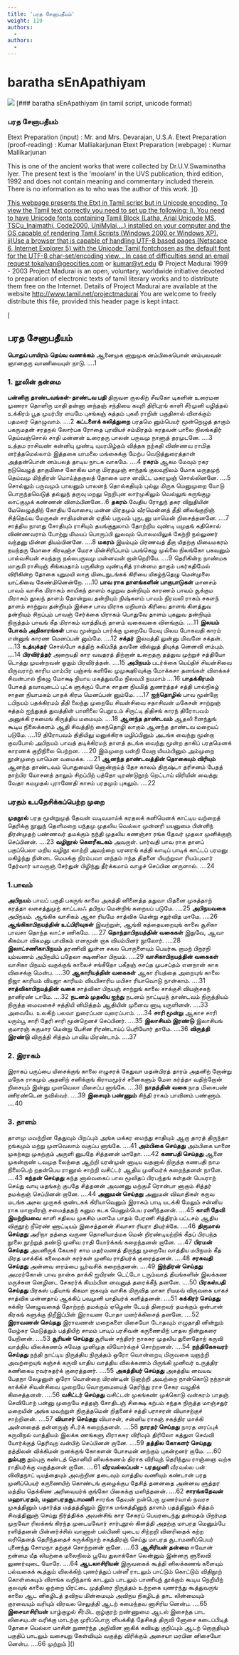 ```yaml
---
title: 'பரத சேனாபதீயம்'
weight: 119
authors:
  - 
authors:
  - 
---
```


# baratha sEnApathiyam

![](https://www.projectmadurai.org/projectmadurai/pmdr0.gif)  [### baratha sEnApathiyam
(in tamil script, unicode format)

### பரத சேனாபதீயம்
Etext Preparation (input) : Mr. and Mrs. Devarajan, U.S.A.
Etext Preparation (proof-reading) : Kumar Malliakarjunan
Etext Preparation (webpage) : Kumar Mallikarjunan

This is one of the ancient works that were collected by Dr.U.V.Swaminatha Iyer. The present text is the 'moolam' in the UVS publication, third edition, 1992 and does not contain meaning and commentary included therein. There is no information as to who was the author of this work.
]()

[This webpage presents the Etxt in Tamil script but in Unicode encoding.
To view the Tamil text correctly you need to set up the following:
i). You need to have Unicode fonts containing Tamil Block (Latha,
Arial Unicode MS, TSCu_Inaimathi, Code2000, UniMylai,...) installed on your computer
and the OS capable of rendering Tamil Scripts (Windows 2000 or Windows XP).
ii)Use a browser that is capable of handling UTF-8 based pages
(Netscape 6, Internet Explorer 5) with the Unicode Tamil fontchosen as the default font for the UTF-8 char-set/encoding view.
. In case of difficulties send an email request to]()[kalyan@geocities.com](mailto:kalyan@geocities.com) or [kumar@vt.edu](mailto:kumar@vt.edu)
© Project Madurai 1999 - 2003
Project Madurai is an open, voluntary, worldwide initiative devoted to preparation of electronic texts of tamil literary works and to distribute them free on the Internet. Details of Project Madurai are available at the website http://www.tamil.net/projectmadurai
You are welcome to freely distribute this file, provided this header page is kept intact.
[]()

[
## பரத சேனாபதீயம்

**பொதுப் பாயிரம்**
**தெய்வ வணக்கம்**
ஆனைமுக னாறுமுக னம்பிகைபொன் னம்பலவன்
ஞானகுரு வாணியையுள் நாடு. ....1

### 1. நூலின் தன்மை

**பன்னிரு தாண்டவங்கள்-தாண்டவ பதி**
திருவள ருலகிற் சீவகோ டிகளின்
உரைமன முணரா தொளிரு மாதி
தன்னா னந்தஞ் சந்தியை கவுரி
திரிபுரங் காளி சீர்முனி யழித்தல்
உக்கிரம் பூத முயர்பிர ளயமே
புசங்கஞ் சுத்தம் புகலீ ராறின்
பகுதிசால் விளக்கும் பதமலர் தொழுவாம். ....2
**கட்டளைக் கலித்துறை**
பரதமெ னும்பெயர் மூன்றெழுத் தாகும் பகருமதன்
சரதநல் லோர்பக ரோதை புரவியச் சம்மிரதம்
சுரதவன் பாலை நிலங்கதிர் தெய்வஞ்சொல் சாதி மன்னன்
உரைதரு பாலன் பருவமு நாளுத் தரமுடனே. ....3
உத்தம ராசிவண் கன்னியு முண்டி யுயரமிழ்தம்
வித்தக நற்கதி விண்ணவ ராமித னர்த்தமெல்லாம்
இத்தகை யாமலை மங்கைக்கு மேற்ப வெடுத்துரைத்தான்
அத்தன்பொன் னம்பலத் தாடிய நாடக வாகமே. ....4
**ரகரம்**
ஆகம மேவும் ரகர நடுவெழுத் தாகுமிசை
கோகில மாகு மிரதமுஞ் சாந்தங் குலவுநிலம்
மோக மருதமுந் தெய்வமு மிந்திரன் மொய்த்தகுலத்
தோகை யரச னவிட்ட மகரமுஞ் சொல்லினனே. ....5
சொல்லும் பருவமும் பாலனும் பாலனந் தொல்கதியும்
புல்லு மிருக மெனுமுறை யோடு பொருந்தவெடுத்
தல்லுந் தருவு மறலு நெறிபுன லார்முகிலும்
வெல்லுங் கருங்குழ லாட்குமுக் கண்ணன் விளம்பினனே...6
**தகரம்**
வேதிய ரோதுந் தகர விறுதியின் மேலெழுத்திற்
கோதிய வோசையு மன்ன மிரதமும் வீரமென்னத்
தீதி னிலங்குறிஞ் சித்தெய்வ மேருகன் சாதிமன்னன்
ஏதில் பருவம் புருடனு மாமென் றிசைத்தனனே. ....7
சாத்திய நாளது சோதியும் ராசியும் தயங்குதுலாம்
தோற்றிய வுண்டி யமுதங் கதிசொல் விண்ணவராம்
போற்று மிமயப் பொருப்பி லுலவும் பொலமயிலுக்
கேற்றி நல்லுணர் வந்தனு மின்ன தியம்பினனே. ....8
**மகரம்**
இயம்பும் பிரணவத் தீறா யிதற்கு மியைமகரம்
நயந்தரு மோசை கிரவுஞ்ச மேரச மின்சிரிப்பாம்
பயங்கெழு முல்லை நிலங்கோ பகவனும் பால்வசியன்
சயந்தரு நல்லபருவமு மன்னவன் றான்றெரியே. ....9
தெரிகின்ற நாண்மக மாகுமி ராசியுஞ் சிங்கமதாம்
பருகின்ற வுண்டிசித் ரான்னம தாகும் பகர்கதிமேல்
விரிகின்ற தோகை யுறுமயி லாகு மிடைநுடங்கக்
கிரியை யிகழ்ந்தெழு மென்முலை யாட்கிவை கேண்மினென்றே. ....10
**பாவ ராக தாளங்களின் பாகுபாடுகள்**
மானசம் பாவம் வாசிக மிராசும்
காயிகந் தாளம் கழறுவ தன்றியும்
காரணம் பாவம் சூக்கும மிராசும்
தூலந் தாளம் தோன்றுவ தன்றியும்
நிஷ்களம் பாவம் நிரவலி ராகம்
சகளந் தாளம் சாற்றுவ தன்றியும்
இச்சை பாவ மிராசு மறியாம்
கிரியை தாளங் கிளத்துவ தன்றியும்
சிறப்பும் பாவஞ் சேர்க்கை யிராகம்
பொதுவே தாளம் புகலுவ தன்றியும்
நிருத்தம் பாவங் கீத மிராகம்
வாத்தியந் தாளம் வகைவகை விளங்கும். ....11
**இலயம் போகம் அதிகாரங்கள்**
பாவ மூன்றும் பார்க்கு முறையே
மேவு மிலய போகவதி காரம்
என்னுங் காரண மெனப்பன் னும்மே. ....12
**சக்தர்**
இலயத்தி லுன்னு மிவனே சக்தன். ....13
**உத்யுக்தர்**
சொல்போ கத்திற் சுகிப்பித் தவனே
வில்லுத் தியுக்த னெனவி ளம்பும். ....14
**பிரவிர்த்தர்**
அறையதி கார வவதரத் திற்றான்
உறைதரு தத்துவ முற்றுச் சத்தியோ
டொத்து முயன்றவன் ஓதும் பிரவிர்த்தன். ....15
**அபிநயம்**
படர்க்கை யெய்திச் சிவன்சிவை யிருவராற்
காரிய மாம்பிர பஞ்சங் களிலே
முமுக்ஷூவுக்கு மோக்கசா தனங்கள்
விளக்கச் சிவன்பால் நிகழு மோக்ஷ
நியாய மகத்துவமே நிலவபி நயமாம் ....16
**பாதக்கிரமம்**
போகத் தவாவுடைப் புட்க ளுக்குப்
போக சாதன நியமித் துணர்த்தச்
சத்தி பால்நிகழ் சாதன நியாமகம்
பாதக் கிரம மெனப்பன் னும்மே. ....17
**ஐந்தொழில்**
பாவ மூன்றோ டபிநயம் பதக்கிரமம்
தீதி லைந்து முறையே சிவன்சிவை
சதாசிவன் மகேசன் சாற்றுஞ் சுத்தம்
ஐந்துதத் துவத்தின் பானிலை பெறூஉம்
சிருட்டி திதிசங் காரந் திரோபவம்
அனுக்கி ரகமைங் கிருத்திய மமையும். ....18
**ஆனந்த தாண்டவம்**
ஆதலி னைந்துங் கூடிய நிலைக்களம்
ஆதி சிவத்திற் கைந்தொழி லாகும்
ஆனந்த தாண்டவ மறையப் படுமே. ....19
திரோபவம் திதியிலு மனுக்கிரக மழிப்பினும்
அடங்க வைந்து மூன்றா குவபோல்
அபிநயம் பாவத் தடிக்கிரமந் தாளத்
தடங்க வைந்து மூன்ற தாகிப்
பரதமெனக் காரணக் குறிநிலை பெற்றன. ....20
இம்முறை யன்றி வேறா யியம்பினும்
அம்முறை நூன்முறை யாமென வமைக்க. ....21
**ஆனந்த தாண்டவத்தின் தொகையும் விரியும்**
ஆனந்த தாண்டவம் பொதுமையி னொன்றாய்த்
தேச காலம் திருஷ்டா தரிசனம்
பேதத் தாற்பிர யோசனத் தாலும்
சிறப்பிற் பத்தோ டிரண்டுநூற் றெட்டாய்
விரியின் வைத்து வேதா கமமுதல்
புராணேதி காசம் பரதமும் புகலும். ....22

### **பரதம் உபதேசிக்கப்பெற்ற முறை**

**முதநூல்**
பரத மூன்றுமுத் தேவன் வடிவமாய்க்
கரதலக் கனியெனக் காட்டிய வற்றைத்
தெரிக்கு நூலுந் தௌிமறை யந்தமு
முதலிய வெல்லா முன்னரி யயனுமை
பின்னிந் திரன்முதற் பண்ணவர் தமக்கும்
நந்தி முதலிய கணஞ்சா ரங்க
தேவர் முதலா முனிக்குஞ் செப்பினன். ....23
**வழிநூல்**
**கௌரீகடகம்**
அவருள்.
பார்வதி பாவ ராக தாளப்
பகுப்பெலா மறிய வழிநூ லாற்றி
அவற்றை யரனரங் கத்தி லாடிப்
பாடிக் காட்டப் பரமனு மகிழ்ந்து
நின்னட மெமக்கு நிரம்பவா னந்தம்
ஈந்த திதனை யியற்றுவா ரியம்புவார்
தேர்வார் யாவருஞ் சேர்துன் பிழிந்து
தீர்க்கமாய் வாழச் செப்பின னருளால். ....24

### 1.பாவம்

**அபிநயம்**
பாவப் பகுதி பகருங் காலை
அகத்தி னினைத்த ததுவா மிதனை
முகத்தாற் கரத்தா லசைத்துமுற் காட்டலஃ
தபிநய மென்றிங் கறையப் படுமே. ....25
**அபிநயவகை**
அபிநயம்.
ஆங்கிக வாசிகம் ஆகா ரியமே
சாத்விக மென்று சதுர்வித மாமே. ....26
**ஆங்கிகாபிநயத்தின் உட்பிரிவுகள்**
இவற்றுள்,
ஆங்கி கத்தையறையுங் காலை
சூசிகா பாவசா தொந்த லாட்ச ணிகமே. ....27
**தொந்தாபிநயத்தின் வகைகள்**
இதுவே,
ஆவா கிகம்பா விகமனு பாவிகம்
எனமூன் றாக வியம்பினர் நூலோர். ....28
**இலாட்சணிகாபிநயம்**
தரணிவி லுள்ள சகல பொருளையும்
பெயர்கூ றாமற் பிறரறி யும்வணம்
அபிநயிப் பதேலா க்ஷணிகா பிநயம். ....29
**வாசிகாபிநயத்தின் வகைகள்**
வாசிகா பிநயம் வகுக்குங் காலைச்
சங்கீதோ பகீதஞ் சுசப்த முபசப்தம்
எனநான் காக விசைக்கு மென்ப. ....30
**ஆகாரியத்தின் வகைகள்**
ஆகா ரியத்தை அறையுங் காலை
நிஜா காரியம் வியஜா காரியம்
வியபிசாரிய மபிசா ரியாவொடு நான்காம். ....31
**சாத்விகாபிநயத்தின் வகை**
சாத்விகா பிநயஞ் சாற்றுங் காலை
சாக்குசி வியஞ்சகந் தானிரண் டாமே. ....32
**நடனம் முதலிய ஐந்து**
நடனம் நாட்டியந் தாண்டவம் நிருத்தியம்
நிருத்த மைவகைச் சத்தியி னிமித்தம்
ஆதியின் முனைவ னாடி யருளினன். ....33
அவையே.
உலகிற் பலவா றுரைப்பன வுரைப்பாம். ....34
**சாரி மூன்று**
ஆகாச சாரி யரும்பூ சாரி
தேரி சாரி மூன்றெனச் செப்பினர். ....35
**இலாசியம் இரண்டு**
இலாசியங் குமாரஞ் சுகுமார மென்று
பேசின ரிரண்டாய்ப் பெரியோர் தாமே. ....36
**விருத்தி இரண்டு**
விருத்தி சித்தம் பாவிய மிரண்டாம். ....37

### 2. இராகம்

இராகப் பருப்பை யிசைக்குங் காலை
எழுசரக் கேதுவா மதன்பிரத் தாரம்
அதனிற் றோன்று மநேக ராகமும்
அதனிற் சனிக்குங் கிராமமூர்ச் சனைகளும்
மேள கர்த்தா வதிற்றோன் றிசையும்
இன்னு முளவெலா மிசைப்ப னாங்கே. ....38
**நாதத்தின் வகை**
நாத மிசைபண் ணிரண்டென நவில்வர். ....39
**இசையும் பண்ணும்**
சிந்தி ராகம் பாவினம் பண்ணாம். ....40

### 3. தாளம்

தாளமு மவற்றின தேதுவும் பிறப்பும்
அங்க மக்கர மைந்து சாதியும்
ஆறா தாரத் திருந்தா றங்கமும்
மற்று முளவெலாம் வகுப்ப னாங்கே. ....41
**அம்பிகை செய்தது**
அம்பிகை யானை முகற்கறு முகற்கும்
அருளி னுபதே சித்தனன் மாதோ. ....42
**கணபதி செய்தது**
ஆனை முகன்றாண் டவமுத லைந்தை
ஆற்றி யரன்முன் னாடிய வதனால்
நிருத்த கணபதி நாம நிலைபெற்
றதன்பெய ரானூல் சாற்றி வசிட்டர்
ஆதிய முனிவர்க் கறைந்தனன் நானே. ....43
**கந்தன் செய்தது**
கந்த னால்வகைப் பால மூலிதப்
பிரபந்தங் கள்தன் பெயராற் செய்து
வாயு மதங்கற் குபதே சித்தனன்
அவனனு மற்குமீ ரொன்பா னாகும்
சித்தர் தமக்குஞ் செப்பினன் றானே. ....44
**அனுமன் செய்தது**
அனுமன் விவாதிகள் கருவ மடங்க
அசல முருகக் குண்டகக் கிரியாவெனும்
இராகம் பாடி யடக்கி மேலும்
சன்னிய ராக மாறாயிரஞ் சமைத்ததற்
கனும கடக மெனும்பெய ரணிந்தனன். ....45
**காளி தேவி இயற்றியவை**
காளி சதிலய முகசிம் மளமே
பாதம் பேரணி சித்திரம் பட்டசம்
ஆதிய விருநூற் றீரெண் ணாட்டியம்
இசைத்தனன் சிவாசா ரியரா தியர்க்கே. ....46
**திருமால் செய்தது**
அரிநா தத்தை வருண தொனியாத்மக
மென் றிரண்டியற்றிக் கீதப் பிரபந்த
நூலை நூற்றுத் தண்டு முனிவ
ராதி யோர்க்கங் கறைந்தனன் றானே. ....47
**பிரமன் செய்தது**
அயனிருக் கேயசுர் சாம மதர்வணத்
திருந்து முறையே வாத்திய மபிநயம்
கீத மிரத மாக்கிக் கலைமகள்
சுரர்கள் முனிவ ராதியர்க் குரைத்தனன். ....48
**சரசுவதி செய்தது**
அன்னவ ளரம்பை யூர்வசிக் கறைந்தனன். ....49
**இந்திரன் செய்தது**
அமரர்கோன் பாவ நான்க தாக்கி
ஐயிரண் டெட்டோ டரும்வாத் தியங்களின்
இலக்கண மருச்சுன னெழினட சேகரர்க்
கியம்பின னவனுத் தரைக்கீந் தனனே. ....50
**பிரகஸ்பதி செய்தது**
பிரகஸ் பதியாங் கிகமா றாகவும்
வாசிக மிருவித மாகா ரியமவ்
விருவகை யாகச் சாத்விக மன்னதாய்
ஆக்கிப் பவமுனி யாதியர்க் களித்தனன். ....51
**சுக்கிரர் செய்தது**
சுக்கிர னெழுவகைத் தோற்றந் தமக்கும்
ஏழெண் டேயத் திறைவர் தமக்கும்
ஒன்பான் கிரகங் களுக்கு நிறீஇப்பின்
இராவண போதா யனர்க்கிசைத் தனனே. ....52
**இராவணன் செய்தது**
இராவணன் மறைகளை யிசையோ டோதவும்
எழுதாதி னின்றும் மேழ்சுர மெடுத்தும்
பத்தியிற் சாமம் பாடிப் பரசிவன்
கருணையிற் பாதல நின்றுகரை யேறினன். ....53
**சூரியன் செய்தது**
சூரியன் சந்திரர் நாகசுர முதலிய
துளைதோற் கருவி வாத்திய விலக்கணம்
சுவேத முனிமுத லியோர்க்குச் சொற்றனன். ....54
**நந்திகேசுவரர் செய்தது**
நந்தி நாட்டிய நிருத்திய நிருத்தம்
ஒரோ வொன்றையு மிருவகை யுஞற்றி
அவற்றையுங் கஞ்சக் கருவி யாதிய
வாத்திய விலக்கணம் பிருங்கி முனிவர்
உருத்திர கணிகைய ரவர்சுதர்க் குரைத்தனர். ....55
**அகத்தியர் செய்தது**
அகத்திய னவயவ பேதநா லேழனுள்
ஒரோ வொன்றை யிரண்டின் டுஞற்றி
அவற்றை நான்கொடு நந்நான் காக்கிச்
சிவன்சிவை முறையே வொருமையைத் தெரிந்து
ராச சேகர வழுதிக் கிசைத்தனன். ....56
**வசிட்டர் செய்தது**
வசிட்டன் முகங்கண் முக்கொடு வன்கரம்
பாதஞ் செவிபோற் பன்னு முறையே
சத்தஞ் சோதிடஞ் சிக்ஷை கற்பம்
சந்தசு நிருத்த மாஞ்சதுர் மறையின்
அங்க மவற்றுள் நிருத்தமென் றிதனைச்
சத்தி பராசரன் வியாசற்குச் சாற்றினன். ....57
**வியாசர் செய்தது**
வியாசன்,
சன்னிய ராகஞ் சகத்திர மாக்கி
அன்னதைத் தன்னருஞ் சீடர்க் கறைந்தனன். ....58
**நாரதர் செய்தது**
நாரத னரப்புக் கருவிநல் வாத்தியம்
இலக்க ணங்களு மிராகசுர விரிவும்
திரிலோ கத்துள செவ்வி யோர்க்குத்
தெரிவுற வன்பிற் செப்பினன் றானே. ....59
**தத்தில கோகளர் செய்தது**
தத்திலன் விக்கிமன் றனக்குங் கோகளன்
போசமன் னற்கும் புகன்றனர் றாமே. ....60
**தும்புரு**
தும்புரு கண்டத் தொனியி னிலக்கணம்
திராக விரிவுந் தெரிந்துய ராஞ்ஞை
வற்க ராதியர்க்கு வகுத்தனன் றானே. ....61
**வீரவல்லப்பன் - பரதமுனி**
வீரவல்ல பன் விவிதநாட் டியத்தையும்
அவற்றின தடைவும் வாத்திய வணியும்
கண்டான் பரத முனிப்பெயர் கருணையிற்
கொண்டங் குழைக்குப தேசித் தனனதை
அன்னவ ளுத்தர மத்திய தெக்கிண
அரிவையர்க் குங்கோ பிகைக்கு மளித்தனன். ....62
**சாரங்கதேவன் மஹாபரதம், மஹாபரதசூடாமணி**
சாரங்க தேவன் றன்பெரு முணர்வால்
நவரச முகத்தினும் பதார்த்த மத்தத்தினும்
இராக மங்கத்தினுந் தாளம் பதத்தினும்
சித்தம் சிவத்தினுஞ் செய்து நிர்த்திக்க
அவன்சிங் கார சேகரப் பெயரடைந்து
தன்மதம் பிறர்மத முறவோ ரிலக்கங்
கிரந்த முடையவோர் சார்புநூல் கிளத்தி
அதற்கு மாபரத மெனும்பே ரளித்தனன்
பின்னர்ச்சில் வாணாள் பல்பிணி யுடைய
சிற்றறி வினரிதைக் கற்ற லரிதெனத்
தெரிந்ததைச் சுருக்கிநாற் சகத்திரஞ் செய்து
மாபரத சூடாமணிப்பெயர் புனைந்து
சோமநா தற்குச் சொற்றனன் றானே. ....63
**ஆசிரியன் தன்மை**
ஈவோன் றன்மை யீத லியற்கை
மலைநிலம் பூவே துலாக்கோ லென்னும்
இன்னரு ளுலைவி லுணர்வுடை யோரே. ....64
**ஆடலாசிரியன்**
இருவகைக் கூத்தி னிலக்கணங் களையும்
பல்வகைக் கூத்தும் விலக்கிற் புணர்த்துப்
பன்னீ ராடலும் பாட்டும் கொட்டும்
விதிநூற் கொள்கையும் விளங்க வறிந்தாங்
காடலும் பாடலும் பாணியுந் தூக்கும்
கூடிய நெறியிற் குலவுங் காலை
ஒற்றை யிரட்டை முத்திரை நிருத்தம்
உற்றகை யுணர்ந்து கூத்துவருங் காலை
ஆட னிகழிடத் தவிநய மின்மையும்
அவிநய நிகழிடத் தாட லின்மையும்
குரவையும் வரியும் விரவல செலுத்தி
ஆடற் கமைந்தவ னாசிரிய னென்ப. ....65
**இசையாசிரியன்**
யாழ்குழல் சீர்மிட றாழ்குரற் றண்ணுமை
ஆடல் இசைந்த பாட லிசையுடன்
வரிக்கு மாடற்கு முரிப்பொரு ளியக்கித்
தேசிகத் திருவி னோசை கடைப்பிடித்
தோசை யெல்லா மாசின் றுணர்ந்த
அறிவின னாகிக் கவியது குறிப்பும்
ஆடற் றொகுதியும் பகுதிப் பாடலும்
வசையறு கேள்வியும் வகுத்து விரிக்கும்
அசையா மரபின னிசையோ னென்ப. ....66
முற்றும்
]()